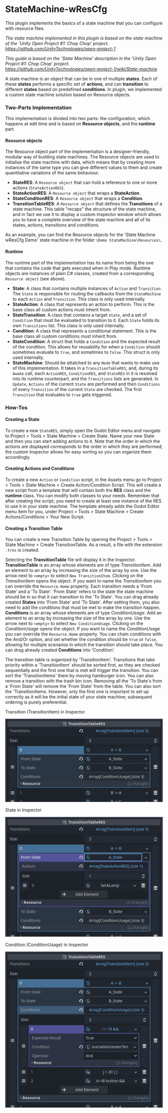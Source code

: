 # StateMachine-wResCfg
This plugin implements the basics of a state machine that you can configure with resource files.

*The state machine implemented in this plugin is based on the state machine of the 'Unity Open Project #1: Chop Chop' project.
https://github.com/UnityTechnologies/open-project-1*

*This guide is based on the 'State Machine' description in the 'Unity Open Project #1: Chop Chop' project. https://github.com/UnityTechnologies/open-project-1/wiki/State-machine*

A state machine is an object that can be in one of multiple **states**. Each of these **states** performs a specific set of **actions**, and can **transition** to different **states** based on predefined **conditions**.
In plugin, we implemented a custom state machine solution based on Resource objects.

### Two-Parts Implementation
This implementation is divided into two parts: the configuration, which happens at edit time and is based on  **Resource objects**, and the  **runtime**  part.

#### Resource objects
The Resource object part of the implementation is a designer-friendly, modular way of building state machines. The Resource objects are used to initialise the state machine with data, which means that by creating more instances of the same type you can give different values to them and create quantitative variations of the same behaviour.

-   **StateRES**: A  `Resource object`  that can hold a reference to one or more actions (`StateActionRES`).
-   **StateActionRES**: A  `Resource object`  that wraps a  **StateAction**.
-   **StateConditionRES**: A  `Resource object`  that wraps a  **Condition**.
-   **TransitionTableRES**: A  `Resource object`  that defines the  **Transitions**  of a state machine. This table "recaps" the structure of the state machine, and in fact we use it to display a custom Inspector window which allows you to have a complete overview of the state machine and all of its states, actions, transitions and conditions.

As an example, you can find the Resource objects for the 'State Machine wResCfg Demo' state machine in the folder  `\Demo StateMachine\Resources\`.

#### Runtime
The runtime part of the implementation has its name from being the one that contains the code that gets executed when in Play mode. Runtime objects are instances of plain C# classes, created from a corresponding  `Resource object`  (see above).

-   **State**: A class that contains multiple instances of  `Action`  and  `Transition`. The  `State`  is responsible for routing the callbacks from the  `StateMachine`  to each  `Action`  and  `Transition`. This class is only used internally.
-   **StateAction**: A class that represents an action to perform. This is the base class all custom actions must inherit from.
-   **StateTransition**: A class that contains a target  `State`, and a set of  `Condition`  that must be evaluated to transition to it. Each  `State`  holds its own  `Transitions`  list. This class is only used internally.
-   **Condition**: A class that represents a conditional statement. This is the base class all custom conditions must inherit from.
-   **StateCondition**: A struct that holds a  `Condition`  and the expected result of the condition. This allows for reusability for when a  `Condition`  should sometimes evaluate to  `true`, and sometimes to  `false`. This struct is only used internally.
-   **StateMachine**: Should be attatched to any  `Node`  that wants to make use of this implementation. It takes in a  `TransitionTableRES`, and, during its  `Awake`  call, each  `ActionRES`,  `ConditionRES`, and  `StateRES`  in it is resolved into its runtime counterpart, and the  `Transitions`  lists are generated. In  `Update`,  `Actions`  of the current  `State`  are performed and then  `Conditions`  of every  `Transition`  of the current  `State`  are checked. The first  `Transition`  that evaluates to  `true`  gets triggered.

### How-Tos

#### Creating a State
To create a new  `StateRES`, simply open the Godot Editor menu and navigate to Project > Tools > State Machine > Create State. Name your new State and then you can start adding actions to it. Note that the order in which the actions are displayed corresponds to the order in which they are performed; the custom Inspector allows for easy sorting so you can organize them accordingly.

#### Creating Actions and Conditions
To create a new  `Action`  or  `Condition`  script, in the Assets menu go to Project > Tools > State Machine > Create Action/Condition Script. This will create a new script from a template that will contain both the  **RES**  class and the  **runtime**  class. You can modify both classes to your needs. Remember that after creating the script, you need to create at least one instance of the RES to use it in your state machine. The template already adds the Godot Editor menu item for you, under Project > Tools > State Machine > Create Actions/Conditions > Your New Script.

#### Creating a Transition Table
You can create a new Transition Table by opening the Project > Tools > State Machine > Create TransitionTable. As a result, a file with the extension `.tres` is created.

Selecting the **TransitionTable** file will display it in the Inspector. **TransitionTable** is an array whose elements are of type *TransitionItem*. Add an element to an array by increasing the size of the array by one. Use the arrow next to `<empty>` to select `New TransitionItem`. Clicking on the *TransitionItem* opens the object. If you want to name the *TransitionItem* you can override the `Resource.Name` property.
Each transition needs a 'From State' and a 'To State'. 'From State' refers to the state the state machine should be in so that it can transition to the 'To State'. You can drag already created **States** into 'From State' and 'To State'. After setting them, you also need to add the conditions that must be met to make the transition happen. **Conditions** is an array whose elements are of type *ConditionUsage*. Add an element to an array by increasing the size of the array by one. Use the arrow next to `<empty>` to select `New ConditionUsage`. Clicking on the *ConditionUsage* opens the object. If you want to name the *ConditionUsage* you can override the `Resource.Name` property. You can chain conditions with the And/Or option, and set whether the condition should be  `true`  or  `false`, allowing for multiple scenarios in which the transition should take place.  You can drag already created **Conditions** into 'Condition'.

The transition table is organized by 'TransitionItem'. Transitions that take priority within a 'TransitionItem' should be sorted first, as they are checked sequentially and the first one that is met will trigger the transition. You can sort the 'TransitionItems' them by moving hamburger icon. You can also remove a transition with the trash bin icon. Removing all the 'To State's from a 'From State' will remove the 'From State' from the table. You can also sort the 'TransitionItems. However, only the first one is important to set up correctly as it will be the initial state of your state machine; subsequent ordering is purely preferential.

Transition (TransitionItem) in Inspector

![enter image description here](https://github.com/Trufiadok/StateMachine-wResCfg/blob/main/Docs/OpenedTransitionItem.png)

State in Inspector

![enter image description here](https://github.com/Trufiadok/StateMachine-wResCfg/blob/main/Docs/OpenedState.png)

Condition (ConditionUsage) in Inspector

![enter image description here](https://github.com/Trufiadok/StateMachine-wResCfg/blob/main/Docs/OpenedConditionUsage.png)